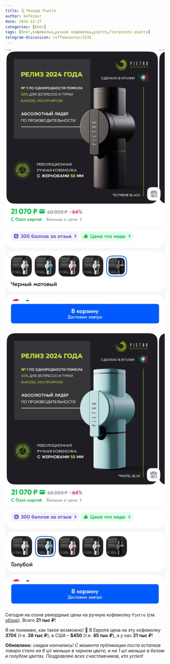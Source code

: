 ```yaml
---
title: 🗒 Рекорд Pietro
author: kofezavr
date: 2024-12-27
categories: [Блог]
tags: [блог,кофемолка,ручная кофемолка,pietro,fiorenzato pietro]
telegram-discussion: coffeesaurus/1335
--- 
```

![Рекорд Pietro](/assets/img/posts/24/12/pietro21-1.jpg)

![Рекорд Pietro](/assets/img/posts/24/12/pietro21-2.jpg)

Сегодня на озоне рекордные цены на ручную кофемолку `Pietro` (см. [обзор](https://t.me/coffeesaurus/1143)). Всего **21 тыс ₽**!

Я не понимаю, как такое возможно! 🤯 В Европе цена на эту кофемолку **370€** (т.е. **38 тыс ₽**), в США – **$450** (т.е. **45 тыс ₽**), а у нас **21 тыс ₽**! 

**Обновлено:** *скидки кончились! С момента публикации поста остатков товара стало на 6 шт меньше в черном цвете, и на 1 шт меньше в белом и голубом цветах. Поздравляю всех счастливчиков, кто успел!*